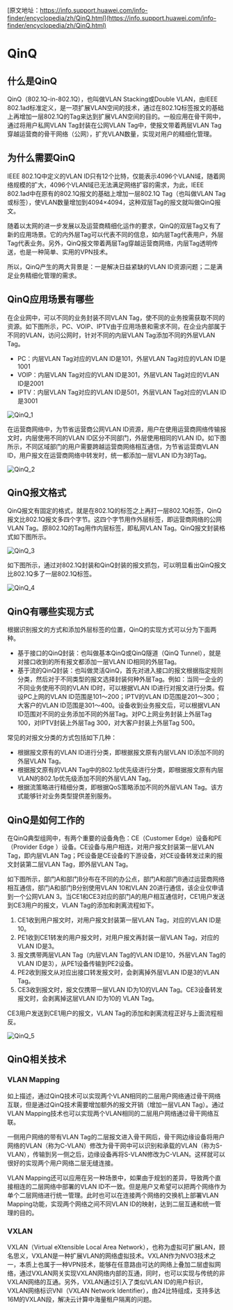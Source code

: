 [原文地址：https://info.support.huawei.com/info-finder/encyclopedia/zh/QinQ.html](https://info.support.huawei.com/info-finder/encyclopedia/zh/QinQ.html)

# QinQ

## 什么是QinQ

QinQ（802.1Q-in-802.1Q），也叫做VLAN Stacking或Double VLAN，由IEEE 802.1ad标准定义，是一项扩展VLAN空间的技术，通过在802.1Q标签报文的基础上再增加一层802.1Q的Tag来达到扩展VLAN空间的目的。一般应用在骨干网中，通过将用户私网VLAN Tag封装在公网VLAN Tag中，使报文带着两层VLAN Tag穿越运营商的骨干网络（公网），扩充VLAN数量，实现对用户的精细化管理。

## 为什么需要QinQ

IEEE 802.1Q中定义的VLAN ID只有12个比特，仅能表示4096个VLAN域，随着网络规模的扩大，4096个VLAN域已无法满足网络扩容的需求，为此，IEEE 802.1ad中在原有的802.1Q报文的基础上增加一层802.1Q Tag（也叫做VLAN Tag或标签），使VLAN数量增加到4094×4094，这种双层Tag的报文就叫做QinQ报文。

随着以太网的进一步发展以及运营商精细化运作的要求，QinQ的双层Tag又有了新的应用场景。它的内外层Tag可以代表不同的信息，如内层Tag代表用户，外层Tag代表业务。另外，QinQ报文带着两层Tag穿越运营商网络，内层Tag透明传送，也是一种简单、实用的VPN技术。

所以，QinQ产生的两大背景是：一是解决日益紧缺的VLAN ID资源问题；二是满足业务精细化管理的需求。

## QinQ应用场景有哪些

在企业网中，可以不同的业务封装不同VLAN Tag，使不同的业务按需获取不同的资源。如下图所示，PC、VOIP、IPTV由于应用场景和需求不同，在企业内部属于不同的VLAN，访问公网时，针对不同的内层VLAN Tag添加不同的外层VLAN Tag。

* PC：内层VLAN Tag对应的VLAN ID是101，外层VLAN Tag对应的VLAN ID是1001
* VOIP：内层VLAN Tag对应的VLAN ID是301，外层VLAN Tag对应的VLAN ID是2001
* IPTV：内层VLAN Tag对应的VLAN ID是501，外层VLAN Tag对应的VLAN ID是3001

![QinQ_1](./转_QinQ.assets/QinQ_1.png)

在运营商网络中，为节省运营商公网VLAN ID资源，用户在使用运营商网络传输报文时，内层使用不同的VLAN ID区分不同部门，外层使用相同的VLAN ID。如下图所示，不同区域部门的用户需要跨越运营商网络相互通信，为节省运营商VLAN ID，用户报文在运营商网络中转发时，统一都添加一层VLAN ID为3的Tag。

![QinQ_2](./转_QinQ.assets/QinQ_2.png)

## QinQ报文格式

QinQ报文有固定的格式，就是在802.1Q的标签之上再打一层802.1Q标签，QinQ报文比802.1Q报文多四个字节。这四个字节用作外层标签，即运营商网络的公网VLAN Tag。原802.1Q的Tag用作内层标签，即私网VLAN Tag。QinQ报文封装格式如下图所示。

![QinQ_3](./转_QinQ.assets/QinQ_3.png)

如下图所示，通过对802.1Q封装和QinQ封装的报文抓包，可以明显看出QinQ报文比802.1Q多了一层802.1Q标签。

![QinQ_4](./转_QinQ.assets/QinQ_4.png)

## QinQ有哪些实现方式

根据识别报文的方式和添加外层标签的位置，QinQ的实现方式可以分为下面两种。

* 基于接口的QinQ封装：也叫做基本QinQ或QinQ隧道（QinQ Tunnel），就是对接口收到的所有报文都添加一层VLAN ID相同的外层Tag。
* 基于流的QinQ封装：也叫做灵活QinQ，首先对进入接口的报文根据指定规则分类，然后对于不同类型的报文选择封装何种外层Tag。例如：当同一企业的不同业务使用不同的VLAN ID时，可以根据VLAN ID进行对报文进行分类。假设PC上网的VLAN ID范围是101～200；IPTV的VLAN ID范围是201～300；大客户的VLAN ID范围是301～400。设备收到业务报文后，可以根据VLAN ID范围对不同的业务添加不同的外层Tag。对PC上网业务封装上外层Tag 100，对IPTV封装上外层Tag 300，对大客户封装上外层Tag 500。

常见的对报文分类的方式包括如下几种：
* 根据报文原有的VLAN ID进行分类，即根据报文原有内层VLAN ID添加不同的外层VLAN Tag。
* 根据报文原有的VLAN Tag中的802.1p优先级进行分类，即根据报文原有内层VLAN的802.1p优先级添加不同的外层VLAN Tag。
* 根据流策略进行精细分类，即根据QoS策略添加不同的外层VLAN Tag。该方式能够针对业务类型提供差别服务。

## QinQ是如何工作的

在QinQ典型组网中，有两个重要的设备角色：CE（Customer Edge）设备和PE（Provider Edge ）设备。CE设备与用户相连，对用户报文封装第一层VLAN Tag，即内层VLAN Tag；PE设备是CE设备的下游设备，对CE设备转发过来的报文封装第二层VLAN Tag，即外层VLAN Tag。

如下图所示，部门A和部门B分布在不同的办公点，部门A和部门B通过运营商网络相互通信，部门A和部门B分别使用VLAN 10和VLAN 20进行通信，该企业仅申请到一个公网VLAN 3。当CE1和CE3对应的部门A的用户相互通信时，CE1用户发送到CE3用户的报文，VLAN Tag的添加和剥离流程如下。

1. CE1收到用户报文时，对用户报文封装第一层VLAN Tag，对应的VLAN ID是10。
2. PE1收到CE1转发的用户报文时，对用户报文再封装一层VLAN Tag，对应的VLAN ID是3。
3. 报文携带两层VLAN Tag（内层VLAN Tag的VLAN ID是10，外层VLAN Tag的VLAN ID是3），从PE1设备传输到PE2设备。
4. PE2收到报文从对应出接口转发报文时，会剥离掉外层VLAN ID是3的VLAN Tag。
5. CE3收到报文时，报文仅携带一层VLAN ID为10的VLAN Tag。CE3设备转发报文时，会剥离掉这层VLAN ID为10的 VLAN Tag。

CE3用户发送到CE1用户的报文，VLAN Tag的添加和剥离流程正好与上面流程相反。

![QinQ_5](./转_QinQ.assets/QinQ_5.png)

## QinQ相关技术

### VLAN Mapping

如上描述，通过QinQ技术可以实现两个VLAN相同的二层用户网络通过骨干网络互联，但是通过QinQ技术需要增加额外的报文开销（增加一层VLAN Tag）。通过VLAN Mapping技术也可以实现两个VLAN相同的二层用户网络通过骨干网络互联。

一侧用户网络的带有VLAN Tag的二层报文进入骨干网后，骨干网边缘设备将用户网络的VLAN（称为C-VLAN）修改为骨干网中可以识别和承载的VLAN（称为S-VLAN），传输到另一侧之后，边缘设备再将S-VLAN修改为C-VLAN。这样就可以很好的实现两个用户网络二层无缝连接。

VLAN Mapping还可以应用在另一种场景中，如果由于规划的差异，导致两个直接相连的二层网络中部署的VLAN ID不一致。但是用户又希望可以把两个网络作为单个二层网络进行统一管理。此时也可以在连接两个网络的交换机上部署VLAN Mapping功能，实现两个网络之间不同VLAN ID的映射，达到二层互通和统一管理的目的。

### VXLAN

VXLAN（Virtual eXtensible Local Area Network），也称为虚拟可扩展LAN，顾名思义，VXLAN是一种扩展VLAN的网络虚拟技术。VXLAN作为NVO3技术之一，本质上也属于一种VPN技术，能够在任意路由可达的网络上叠加二层虚拟网络，通过VXLAN网关实现VXLAN网络内部的互通，同时，也可以实现与传统的非VXLAN网络的互通。另外，VXLAN通过引入了类似VLAN ID的用户标识，VXLAN网络标识VNI（VXLAN Network Identifier），由24比特组成，支持多达16M的VXLAN段，解决云计算中海量租户隔离的问题。
